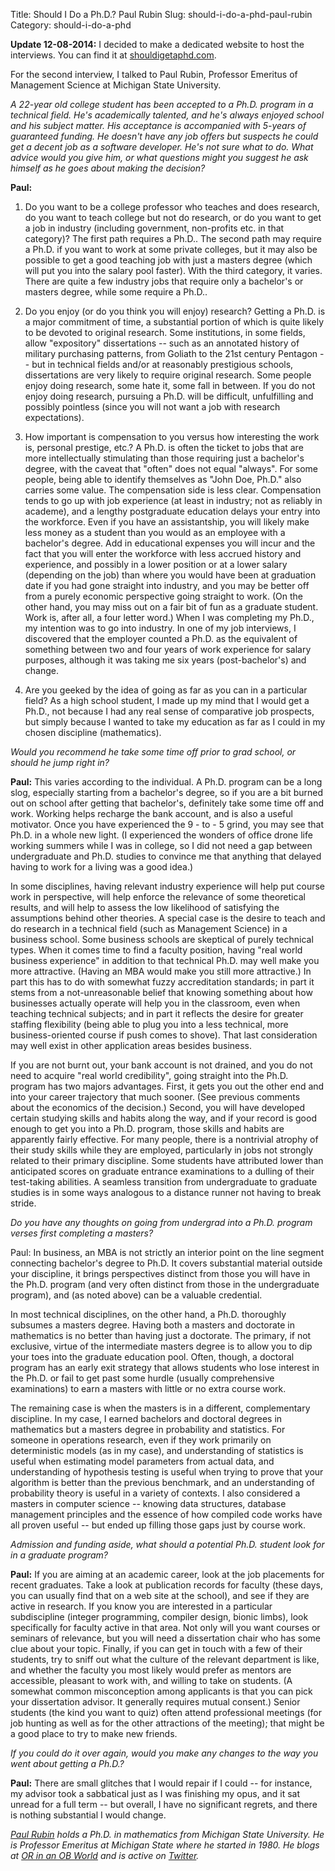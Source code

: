 Title: Should I Do a Ph.D.? Paul Rubin
Slug: should-i-do-a-phd-paul-rubin
Category: should-i-do-a-phd

__Update 12-08-2014:__ I decided to make a dedicated website to host the interviews. You can find it at [shouldigetaphd.com](http://shouldigetaphd.com/).

For the second interview, I talked to Paul Rubin, Professor Emeritus of Management Science at Michigan State University.

_A 22-year old college student has been accepted to a Ph.D. program in a technical field. He's academically talented, and he's always enjoyed school and his subject matter. His acceptance is accompanied with 5-years of guaranteed funding. He doesn't have any job offers but suspects he could get a decent job as a software developer. He's not sure what to do. What advice would you give him, or what questions might you suggest he ask himself as he goes about making the decision?_

__Paul:__

1. Do you want to be a college professor who teaches and does research, do you want to teach college but not do research, or do you want to get a job in industry (including government, non-profits etc. in that category)? The first path requires a Ph.D.. The second path may require a Ph.D. if you want to work at some private colleges, but it may also be possible to get a good teaching job with just a masters degree (which will put you into the salary pool faster). With the third category, it varies. There are quite a few industry jobs that require only a bachelor's or masters degree, while some require a Ph.D..

2. Do you enjoy (or do you think you will enjoy) research? Getting a Ph.D. is a major commitment of time, a substantial portion of which is quite likely to be devoted to original research. Some institutions, in some fields, allow "expository" dissertations -- such as an annotated history of military purchasing patterns, from Goliath to the 21st century Pentagon -- but in technical fields and/or at reasonably prestigious schools, dissertations are very likely to require original research. Some people enjoy doing research, some hate it, some fall in between. If you do not enjoy doing research, pursuing a Ph.D. will be difficult, unfulfilling and possibly pointless (since you will not want a job with research expectations).

3. How important is compensation to you versus how interesting the work is, personal prestige, etc.? A Ph.D. is often the ticket to jobs that are more intellectually stimulating than those requiring just a bachelor's degree, with the caveat that "often" does not equal "always". For some people, being able to identify themselves as "John Doe, Ph.D." also carries some value. The compensation side is less clear. Compensation tends to go up with job experience (at least in industry; not as reliably in academe), and a lengthy postgraduate education delays your entry into the workforce. Even if you have an assistantship, you will likely make less money as a student than you would as an employee with a bachelor's degree. Add in educational expenses you will incur and the fact that you will enter the workforce with less accrued history and experience, and possibly in a lower position or at a lower salary (depending on the job) than where you would have been at graduation date if you had gone straight into industry, and you may be better off from a purely economic perspective going straight to work. (On the other hand, you may miss out on a fair bit of fun as a graduate student. Work is, after all, a four letter word.) When I was completing my Ph.D., my intention was to go into industry. In one of my job interviews, I discovered that the employer counted a Ph.D. as the equivalent of something between two and four years of work experience for salary purposes, although it was taking me six years (post-bachelor's) and change.

4. Are you geeked by the idea of going as far as you can in a particular field? As a high school student, I made up my mind that I would get a Ph.D., not because I had any real sense of comparative job prospects, but simply because I wanted to take my education as far as I could in my chosen discipline (mathematics).

_Would you recommend he take some time off prior to grad school, or should he jump right in?_

__Paul:__ This varies according to the individual. A Ph.D. program can be a long slog, especially starting from a bachelor's degree, so if you are a bit burned out on school after getting that bachelor's, definitely take some time off and work. Working helps recharge the bank account, and is also a useful motivator. Once you have experienced the 9 - to - 5 grind, you may see that Ph.D. in a whole new light. (I experienced the wonders of office drone life working summers while I was in college, so I did not need a gap between undergraduate and Ph.D. studies to convince me that anything that delayed having to work for a living was a good idea.)

In some disciplines, having relevant industry experience will help put course work in perspective, will help enforce the relevance of some theoretical results, and will help to assess the low likelihood of satisfying the assumptions behind other theories. A special case is the desire to teach and do research in a technical field (such as Management Science) in a business school. Some business schools are skeptical of purely technical types. When it comes time to find a faculty position, having "real world business experience" in addition to that technical Ph.D. may well make you more attractive. (Having an MBA would make you still more attractive.) In part this has to do with somewhat fuzzy accreditation standards; in part it stems from a not-unreasonable belief that knowing something about how businesses actually operate will help you in the classroom, even when teaching technical subjects; and in part it reflects the desire for greater staffing flexibility (being able to plug you into a less technical, more business-oriented course if push comes to shove). That last consideration may well exist in other application areas besides business.

If you are not burnt out, your bank account is not drained, and you do not need to acquire "real world credibility", going straight into the Ph.D. program has two majors advantages. First, it gets you out the other end and into your career trajectory that much sooner. (See previous comments about the economics of the decision.) Second, you will have developed certain studying skills and habits along the way, and if your record is good enough to get you into a Ph.D. program, those skills and habits are apparently fairly effective. For many people, there is a nontrivial atrophy of their study skills while they are employed, particularly in jobs not strongly related to their primary discipline. Some students have attributed lower than anticipated scores on graduate entrance examinations to a dulling of their test-taking abilities. A seamless transition from undergraduate to graduate studies is in some ways analogous to a distance runner not having to break stride.

_Do you have any thoughts on going from undergrad into a Ph.D. program verses first completing a masters?_

Paul: In business, an MBA is not strictly an interior point on the line segment connecting bachelor's degree to Ph.D. It covers substantial material outside your discipline, it brings perspectives distinct from those you will have in the Ph.D. program (and very often distinct from those in the undergraduate program), and (as noted above) can be a valuable credential.

In most technical disciplines, on the other hand, a Ph.D. thoroughly subsumes a masters degree. Having both a masters and doctorate in mathematics is no better than having just a doctorate. The primary, if not exclusive, virtue of the intermediate masters degree is to allow you to dip your toes into the graduate education pool. Often, though, a doctoral program has an early exit strategy that allows students who lose interest in the Ph.D. or fail to get past some hurdle (usually comprehensive examinations) to earn a masters with little or no extra course work.

The remaining case is when the masters is in a different, complementary discipline. In my case, I earned bachelors and doctoral degrees in mathematics but a masters degree in probability and statistics. For someone in operations research, even if they work primarily on deterministic models (as in my case), and understanding of statistics is useful when estimating model parameters from actual data, and understanding of hypothesis testing is useful when trying to prove that your algorithm is better than the previous benchmark, and an understanding of probability theory is useful in a variety of contexts. I also considered a masters in computer science -- knowing data structures, database management principles and the essence of how compiled code works have all proven useful -- but ended up filling those gaps just by course work.

_Admission and funding aside, what should a potential Ph.D. student look for in a graduate program?_

__Paul:__ If you are aiming at an academic career, look at the job placements for recent graduates. Take a look at publication records for faculty (these days, you can usually find that on a web site at the school), and see if they are active in research. If you know you are interested in a particular subdiscipline (integer programming, compiler design, bionic limbs), look specifically for faculty active in that area. Not only will you want courses or seminars of relevance, but you will need a dissertation chair who has some clue about your topic. Finally, if you can get in touch with a few of their students, try to sniff out what the culture of the relevant department is like, and whether the faculty you most likely would prefer as mentors are accessible, pleasant to work with, and willing to take on students. (A somewhat common misconception among applicants is that you can pick your dissertation advisor. It generally requires mutual consent.) Senior students (the kind you want to quiz) often attend professional meetings (for job hunting as well as for the other attractions of the meeting); that might be a good place to try to make new friends.

_If you could do it over again, would you make any changes to the way you went about getting a Ph.D.?_

__Paul:__ There are small glitches that I would repair if I could -- for instance, my advisor took a sabbatical just as I was finishing my opus, and it sat unread for a full term -- but overall, I have no significant regrets, and there is nothing substantial I would change.

_[Paul Rubin](https://www.msu.edu/~rubin/ "Paul A. Rubin") holds a Ph.D. in mathematics from Michigan State University. He is Professor Emeritus at Michigan State where he started in 1980. He blogs at [OR in an OB World](http://orinanobworld.blogspot.com/) and is active on [Twitter](https://twitter.com/parubin)._
